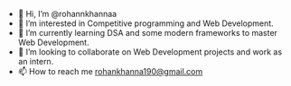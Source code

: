 - 👋 Hi, I’m @rohannkhannaa
- 👀 I’m interested in Competitive programming and Web Development.
- 🌱 I’m currently learning DSA and some modern frameworks to master Web Development.
- 💞️ I’m looking to collaborate on Web Development projects and work as an intern.
- 📫 How to reach me rohankhanna190@gmail.com

<!---
rohannkhannaa/rohannkhannaa is a ✨ special ✨ repository because its `README.md` (this file) appears on your GitHub profile.
You can click the Preview link to take a look at your changes.
--->
